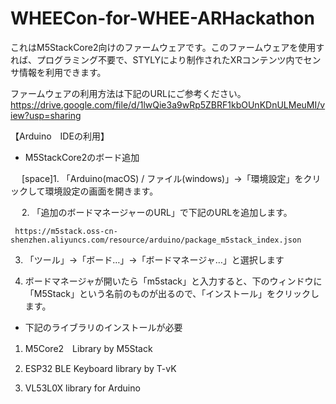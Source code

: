 # WHEECon-for-WHEE-ARHackathon
これはM5StackCore2向けのファームウェアです。このファームウェアを使用すれば、プログラミング不要で、STYLYにより制作されたXRコンテンツ内でセンサ情報を利用できます。

ファームウェアの利用方法は下記のURLにご参考ください。
https://drive.google.com/file/d/1lwQie3a9wRp5ZBRF1kbOUnKDnULMeuMI/view?usp=sharing

【Arduino　IDEの利用】

- M5StackCore2のボード追加

 　 [space]1. 「Arduino(macOS) / ファイル(windows)」→「環境設定」をクリックして環境設定の画面を開きます。

 　 2. 「追加のボードマネージャーのURL」で下記のURLを追加します。

     https://m5stack.oss-cn-shenzhen.aliyuncs.com/resource/arduino/package_m5stack_index.json

   3. 「ツール」→「ボード…」→「ボードマネージャ…」と選択します

   4. ボードマネージャが開いたら「m5stack」と入力すると、下のウィンドウに「M5Stack」という名前のものが出るので、「インストール」をクリックします。


- 下記のライブラリのインストールが必要

 1. M5Core2　Library by M5Stack

 2. ESP32 BLE Keyboard library by T-vK

 3. VL53L0X library for Arduino
